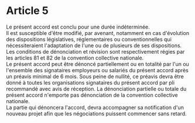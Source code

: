 # Article 5

Le présent accord est conclu pour une durée indéterminée.   
Il est susceptible d'être modifié, par avenant, notamment en cas d'évolution des dispositions législatives, réglementaires ou conventionnelles qui nécessiteraient l'adaptation de l'une ou de plusieurs de ses dispositions.   
Les conditions de dénonciation et révision sont respectivement régies par les articles 81 et 82 de la convention collective nationale.   
Le présent accord peut être dénoncé partiellement ou en totalité par l'un ou l'ensemble des signataires employeurs ou salariés du présent accord après un préavis minimal de 6 mois. Sous peine de nullité, ce préavis devra être donné à toutes les organisations signataires du présent accord par pli recommandé avec avis de réception. La dénonciation partielle ou totale du présent accord n'emporte pas dénonciation de la convention collective nationale.   
La partie qui dénoncera l'accord, devra accompagner sa notification d'un nouveau projet afin que les négociations puissent commencer sans retard.


